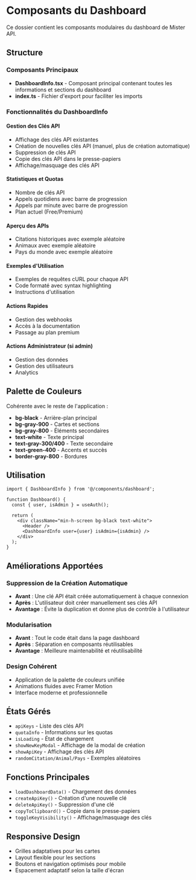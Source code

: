 # Composants du Dashboard

Ce dossier contient les composants modulaires du dashboard de Mister API.

## Structure

### Composants Principaux

- **DashboardInfo.tsx** - Composant principal contenant toutes les informations et sections du dashboard
- **index.ts** - Fichier d'export pour faciliter les imports

### Fonctionnalités du DashboardInfo

#### Gestion des Clés API
- Affichage des clés API existantes
- Création de nouvelles clés API (manuel, plus de création automatique)
- Suppression de clés API
- Copie des clés API dans le presse-papiers
- Affichage/masquage des clés API

#### Statistiques et Quotas
- Nombre de clés API
- Appels quotidiens avec barre de progression
- Appels par minute avec barre de progression
- Plan actuel (Free/Premium)

#### Aperçu des APIs
- Citations historiques avec exemple aléatoire
- Animaux avec exemple aléatoire
- Pays du monde avec exemple aléatoire

#### Exemples d'Utilisation
- Exemples de requêtes cURL pour chaque API
- Code formaté avec syntax highlighting
- Instructions d'utilisation

#### Actions Rapides
- Gestion des webhooks
- Accès à la documentation
- Passage au plan premium

#### Actions Administrateur (si admin)
- Gestion des données
- Gestion des utilisateurs
- Analytics

## Palette de Couleurs

Cohérente avec le reste de l'application :
- **bg-black** - Arrière-plan principal
- **bg-gray-900** - Cartes et sections
- **bg-gray-800** - Éléments secondaires
- **text-white** - Texte principal
- **text-gray-300/400** - Texte secondaire
- **text-green-400** - Accents et succès
- **border-gray-800** - Bordures

## Utilisation

```tsx
import { DashboardInfo } from '@/components/dashboard';

function Dashboard() {
  const { user, isAdmin } = useAuth();
  
  return (
    <div className="min-h-screen bg-black text-white">
      <Header />
      <DashboardInfo user={user} isAdmin={isAdmin} />
    </div>
  );
}
```

## Améliorations Apportées

### Suppression de la Création Automatique
- **Avant** : Une clé API était créée automatiquement à chaque connexion
- **Après** : L'utilisateur doit créer manuellement ses clés API
- **Avantage** : Évite la duplication et donne plus de contrôle à l'utilisateur

### Modularisation
- **Avant** : Tout le code était dans la page dashboard
- **Après** : Séparation en composants réutilisables
- **Avantage** : Meilleure maintenabilité et réutilisabilité

### Design Cohérent
- Application de la palette de couleurs unifiée
- Animations fluides avec Framer Motion
- Interface moderne et professionnelle

## États Gérés

- `apiKeys` - Liste des clés API
- `quotaInfo` - Informations sur les quotas
- `isLoading` - État de chargement
- `showNewKeyModal` - Affichage de la modal de création
- `showApiKey` - Affichage des clés API
- `randomCitation/Animal/Pays` - Exemples aléatoires

## Fonctions Principales

- `loadDashboardData()` - Chargement des données
- `createApiKey()` - Création d'une nouvelle clé
- `deleteApiKey()` - Suppression d'une clé
- `copyToClipboard()` - Copie dans le presse-papiers
- `toggleKeyVisibility()` - Affichage/masquage des clés

## Responsive Design

- Grilles adaptatives pour les cartes
- Layout flexible pour les sections
- Boutons et navigation optimisés pour mobile
- Espacement adaptatif selon la taille d'écran 